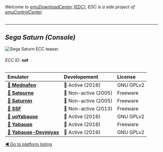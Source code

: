 ###### Welcome to [emuDownloadCenter (EDC)](https://github.com/PhoenixInteractiveNL/emuDownloadCenter/wiki/), EDC is a side project of [emuControlCenter](https://github.com/PhoenixInteractiveNL/emuControlCenter/wiki/)
***
## _Sega Saturn (Console)_
![](https://raw.githubusercontent.com/wiki/PhoenixInteractiveNL/emuDownloadCenter/images_platform/ecc_sat_teaser.png "Sega Saturn ECC teaser.")
###### ECC ID: **sat**

| Emulator   | Developement        | License     |
|:-----------|:--------------------|:------------|
| [:file_folder: **Mednafen**](https://github.com/PhoenixInteractiveNL/emuDownloadCenter/wiki/Emulator-mednafen#menu) | :large_blue_circle: Active (2016) | GNU GPLv2 |
| [:file_folder: **Satourne**](https://github.com/PhoenixInteractiveNL/emuDownloadCenter/wiki/Emulator-satourne#menu) | :red_circle: Non-active (2005) | Freeware |
| [:file_folder: **Saturnin**](https://github.com/PhoenixInteractiveNL/emuDownloadCenter/wiki/Emulator-saturnin#menu) | :red_circle: Non-active (2005) | Freeware |
| [:file_folder: **SSF**](https://github.com/PhoenixInteractiveNL/emuDownloadCenter/wiki/Emulator-ssf#menu) | :red_circle: Non-active (2013) | Freeware |
| [:file_folder: **uoYabause**](https://github.com/PhoenixInteractiveNL/emuDownloadCenter/wiki/Emulator-uoyabause#menu) | :large_blue_circle: Active (2016) | GNU GPLv2 |
| [:file_folder: **Yabause**](https://github.com/PhoenixInteractiveNL/emuDownloadCenter/wiki/Emulator-yabause#menu) | :large_blue_circle: Active (2016) | Freeware |
| [:file_folder: **Yabause-Devmiyax**](https://github.com/PhoenixInteractiveNL/emuDownloadCenter/wiki/Emulator-yabaused#menu) | :large_blue_circle: Active (2016) | GNU GPLv2 |

[:arrow_backward: Go to platform listing](https://github.com/PhoenixInteractiveNL/emuDownloadCenter/wiki/EDC-Platform-List)
